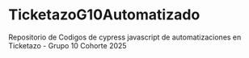 # TicketazoG10Automatizado
Repositorio de Codigos de cypress javascript de automatizaciones en Ticketazo - Grupo 10 Cohorte 2025
